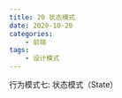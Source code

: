 ```yaml
---
title: 20 状态模式
date: 2020-10-20
categories:
    - 前端
tags:
	- 设计模式
---
```

行为模式七: 状态模式（State）
<!-- more -->
